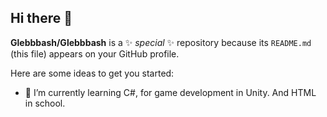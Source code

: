 ## Hi there 👋


**Glebbbash/Glebbbash** is a ✨ _special_ ✨ repository because its `README.md` (this file) appears on your GitHub profile.

Here are some ideas to get you started:

- 🌱 I’m currently learning C#, for game development in Unity. And HTML in school.
